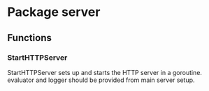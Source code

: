 # Package server

## Functions

### StartHTTPServer

StartHTTPServer sets up and starts the HTTP server in a goroutine. evaluator and logger should be
provided from main server setup.
